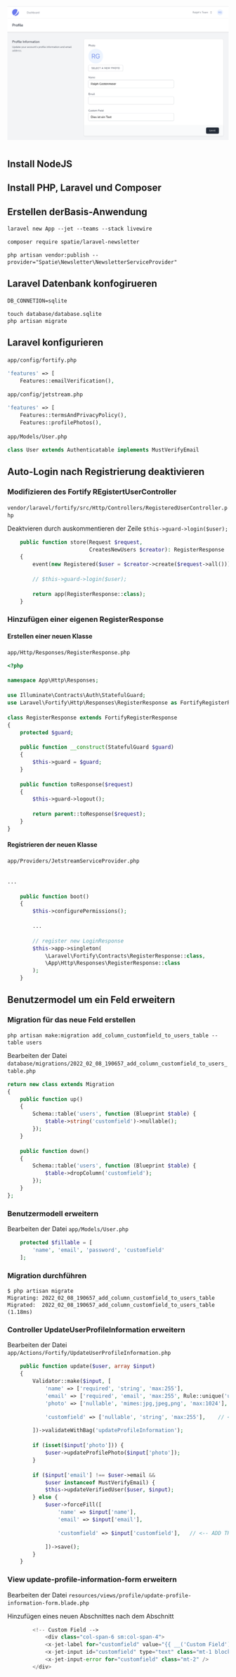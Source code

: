 ![](main.png)

#

## Install NodeJS

## Install PHP, Laravel und Composer

## Erstellen derBasis-Anwendung

```shell
laravel new App --jet --teams --stack livewire
```

```shell
composer require spatie/laravel-newsletter 
```

```shell
php artisan vendor:publish --provider="Spatie\Newsletter\NewsletterServiceProvider"
```

## Laravel Datenbank konfogirueren

```config
DB_CONNETION=sqlite
```

```shell
touch database/database.sqlite
php artisan migrate
```

## Laravel konfigurieren

```app/config/fortify.php```

```php
'features' => [
    Features::emailVerification(), 
```

```app/config/jetstream.php```

```php
'features' => [
    Features::termsAndPrivacyPolicy(),
    Features::profilePhotos(),
```

```app/Models/User.php```

```php
class User extends Authenticatable implements MustVerifyEmail
```

## Auto-Login nach Registrierung deaktivieren

### Modifizieren des Fortify REgistertUserController

```vendor/laravel/fortify/src/Http/Controllers/RegisteredUserController.php```

Deaktvieren durch auskommentieren der Zeile ```$this->guard->login($user);```

```php
    public function store(Request $request,
                          CreatesNewUsers $creator): RegisterResponse
    {
        event(new Registered($user = $creator->create($request->all())));

        // $this->guard->login($user);

        return app(RegisterResponse::class);
    }
```

### Hinzufügen einer eigenen RegisterResponse

#### Erstellen einer neuen Klasse

```app/Http/Responses/RegisterResponse.php```

```php
<?php

namespace App\Http\Responses;

use Illuminate\Contracts\Auth\StatefulGuard;
use Laravel\Fortify\Http\Responses\RegisterResponse as FortifyRegisterResponse;

class RegisterResponse extends FortifyRegisterResponse
{
    protected $guard;

    public function __construct(StatefulGuard $guard)
    {
        $this->guard = $guard;
    }

    public function toResponse($request)
    {
        $this->guard->logout();

        return parent::toResponse($request);
    }
}
```

#### Registrieren der neuen Klasse

```app/Providers/JetstreamServiceProvider.php```

```php

...

    public function boot()
    {
        $this->configurePermissions();

        ...

        // register new LoginResponse
        $this->app->singleton(
            \Laravel\Fortify\Contracts\RegisterResponse::class,
            \App\Http\Responses\RegisterResponse::class
        );
    }
```

## Benutzermodel um ein Feld erweitern

### Migration für das neue Feld erstellen

```shell
php artisan make:migration add_column_customfield_to_users_table --table users
```

Bearbeiten der Datei ```database/migrations/2022_02_08_190657_add_column_customfield_to_users_table.php```

```php
return new class extends Migration
{
    public function up()
    {
        Schema::table('users', function (Blueprint $table) {
            $table->string('customfield')->nullable();
        });
    }

    public function down()
    {
        Schema::table('users', function (Blueprint $table) {
            $table->dropColumn('customfield');
        });
    }
};
```

### Benutzermodell erweitern

Bearbeiten der Datei ```app/Models/User.php```

```php
    protected $fillable = [
        'name', 'email', 'password', 'customfield'
    ];
```

### Migration durchführen

```shell
$ php artisan migrate
Migrating: 2022_02_08_190657_add_column_customfield_to_users_table
Migrated:  2022_02_08_190657_add_column_customfield_to_users_table (1.18ms)
```

### Controller UpdateUserProfileInformation erweitern

Bearbeiten der Datei ```app/Actions/Fortify/UpdateUserProfileInformation.php```

```php
    public function update($user, array $input)
    {
        Validator::make($input, [
            'name' => ['required', 'string', 'max:255'],
            'email' => ['required', 'email', 'max:255', Rule::unique('users')->ignore($user->id)],
            'photo' => ['nullable', 'mimes:jpg,jpeg,png', 'max:1024'],
```

```php
            'customfield' => ['nullable', 'string', 'max:255'],    // <-- ADD THIS
```

```php
        ])->validateWithBag('updateProfileInformation');

        if (isset($input['photo'])) {
            $user->updateProfilePhoto($input['photo']);
        }

        if ($input['email'] !== $user->email &&
            $user instanceof MustVerifyEmail) {
            $this->updateVerifiedUser($user, $input);
        } else {
            $user->forceFill([
                'name' => $input['name'],
                'email' => $input['email'],
```

```php
                'customfield' => $input['customfield'],   // <-- ADD THIS
```

```php
            ])->save();
        }
    }
```

### View update-profile-information-form erweitern

Bearbeiten der Datei ```resources/views/profile/update-profile-information-form.blade.php```

Hinzufügen eines neuen Abschnittes nach dem Abschnitt <!-- EMail -->

```php
        <!-- Custom Field -->
            <div class="col-span-6 sm:col-span-4">
            <x-jet-label for="customfield" value="{{ __('Custom Field') }}" />
            <x-jet-input id="customfield" type="text" class="mt-1 block w-full" wire:model.defer="state.customfield" />
            <x-jet-input-error for="customfield" class="mt-2" />
        </div>
```

